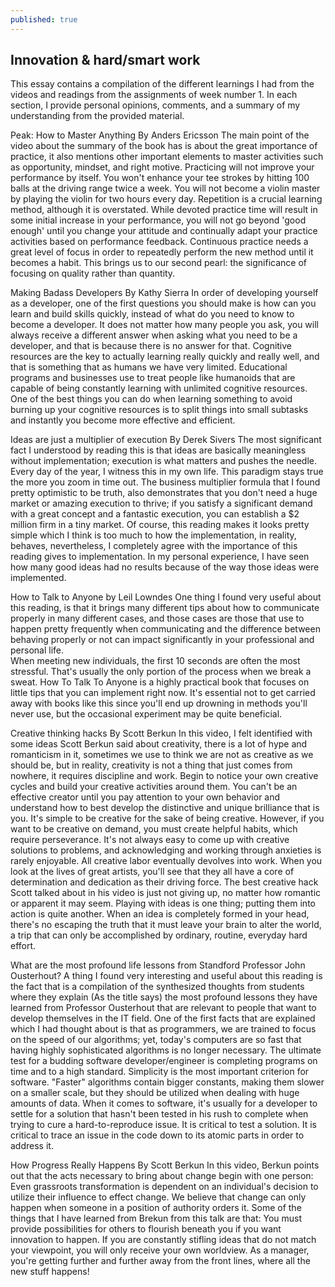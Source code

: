 ```yaml
---
published: true
---
```

## Innovation & hard/smart work

This essay contains a compilation of the different learnings I had from the videos and readings from the assignments of week number 1. In each section, I provide personal opinions, comments, and a summary of my understanding from the provided material.

Peak: How to Master Anything By Anders Ericsson
The main point of the video about the summary of the book has is about the great importance of practice, it also mentions other important elements to master activities such as opportunity, mindset, and right motive.
Practicing will not improve your performance by itself. You won't enhance your tee strokes by hitting 100 balls at the driving range twice a week. You will not become a violin master by playing the violin for two hours every day. Repetition is a crucial learning method, although it is overstated. While devoted practice time will result in some initial increase in your performance, you will not go beyond 'good enough' until you change your attitude and continually adapt your practice activities based on performance feedback.
Continuous practice needs a great level of focus in order to repeatedly perform the new method until it becomes a habit. This brings us to our second pearl: the significance of focusing on quality rather than quantity.

Making Badass Developers By Kathy Sierra
In order of developing yourself as a developer, one of the first questions you should make is how can you learn and build skills quickly, instead of what do you need to know to become a developer.
It does not matter how many people you ask, you will always receive a different answer when asking what you need to be a developer, and that is because there is no answer for that.
Cognitive resources are the key to actually learning really quickly and really well, and that is something that as humans we have very limited. Educational programs and businesses use to treat people like humanoids that are capable of being constantly learning with unlimited cognitive resources.
One of the best things you can do when learning something to avoid burning up your cognitive resources is to split things into small subtasks and instantly you become more effective and efficient.

Ideas are just a multiplier of execution By Derek Sivers
The most significant fact I understood by reading this is that ideas are basically meaningless without implementation; execution is what matters and pushes the needle. Every day of the year, I witness this in my own life. This paradigm stays true the more you zoom in time out.
The business multiplier formula that I found pretty optimistic to be truth, also demonstrates that you don't need a huge market or amazing execution to thrive; if you satisfy a significant demand with a great concept and a fantastic execution, you can establish a $2 million firm in a tiny market. Of course, this reading makes it looks pretty simple which I think is too much to how the implementation, in reality, behaves, nevertheless, I completely agree with the importance of this reading gives to implementation. In my personal experience, I have seen how many good ideas had no results because of the way those ideas were implemented.

How to Talk to Anyone by Leil Lowndes
One thing I found very useful about this reading, is that it brings many different tips about how to communicate properly in many different cases,  and those cases are those that use to happen pretty frequently when communicating and the difference between behaving properly or not can impact significantly in your professional and personal life.  
When meeting new individuals, the first 10 seconds are often the most stressful. That's usually the only portion of the process when we break a sweat. How To Talk To Anyone is a highly practical book that focuses on little tips that you can implement right now. It's essential not to get carried away with books like this since you'll end up drowning in methods you'll never use, but the occasional experiment may be quite beneficial.

Creative thinking hacks By Scott Berkun
In this video, I felt identified with some ideas Scott Berkun said about creativity, there is a lot of hype and romanticism in it, sometimes we use to think we are not as creative as we should be, but in reality, creativity is not a thing that just comes from nowhere, it requires discipline and work.
Begin to notice your own creative cycles and build your creative activities around them. You can't be an effective creator until you pay attention to your own behavior and understand how to best develop the distinctive and unique brilliance that is you.
It's simple to be creative for the sake of being creative. However, if you want to be creative on demand, you must create helpful habits, which require perseverance. It's not always easy to come up with creative solutions to problems, and acknowledging and working through anxieties is rarely enjoyable. All creative labor eventually devolves into work. When you look at the lives of great artists, you'll see that they all have a core of determination and dedication as their driving force. 
The best creative hack Scott talked about in his video is just not giving up, no matter how romantic or apparent it may seem. Playing with ideas is one thing; putting them into action is quite another. When an idea is completely formed in your head, there's no escaping the truth that it must leave your brain to alter the world, a trip that can only be accomplished by ordinary, routine, everyday hard effort.

What are the most profound life lessons from Standford Professor John Ousterhout?
A thing I found very interesting and useful about this reading is the fact that is a compilation of the synthesized thoughts from students where they explain (As the title says) the most profound lessons they have learned from Professor Ousterhout that are relevant to people that want to develop themselves in the IT field.
One of the first facts that are explained which I had thought about is that as programmers, we are trained to focus on the speed of our algorithms; yet, today's computers are so fast that having highly sophisticated algorithms is no longer necessary.
The ultimate test for a budding software developer/engineer is completing programs on time and to a high standard. Simplicity is the most important criterion for software.
"Faster" algorithms contain bigger constants, making them slower on a smaller scale, but they should be utilized when dealing with huge amounts of data.
When it comes to software, it's usually for a developer to settle for a solution that hasn't been tested in his rush to complete when trying to cure a hard-to-reproduce issue. It is critical to test a solution. It is critical to trace an issue in the code down to its atomic parts in order to address it.

How Progress Really Happens By Scott Berkun
In this video, Berkun points out that the acts necessary to bring about change begin with one person:
Even grassroots transformation is dependent on an individual's decision to utilize their influence to effect change.
We believe that change can only happen when someone in a position of authority orders it. Some of the things that I have learned from Brekun from this talk are that: You must provide possibilities for others to flourish beneath you if you want innovation to happen.
If you are constantly stifling ideas that do not match your viewpoint, you will only receive your own worldview. As a manager, you're getting further and further away from the front lines, where all the new stuff happens!
